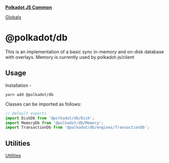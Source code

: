 **[Polkadot JS Common](README.md)**

[Globals](globals.md)

# @polkadot/db

This is an implementation of a basic sync in-memory and on-disk database with overlays. Memory is currently used by polkadot-js/client

## Usage

Installation -

```
yarn add @polkadot/db
```

Classes can be imported as follows:

```js
// Default exports
import DiskDb from '@polkadot/db/Disk';
import MemoryDb from '@polkadot/db/Memory';
import TransactionDb from '@polkadot/db/engines/TransactionDb';
```

## Utilities

[Utilities](SUMMARY.md)